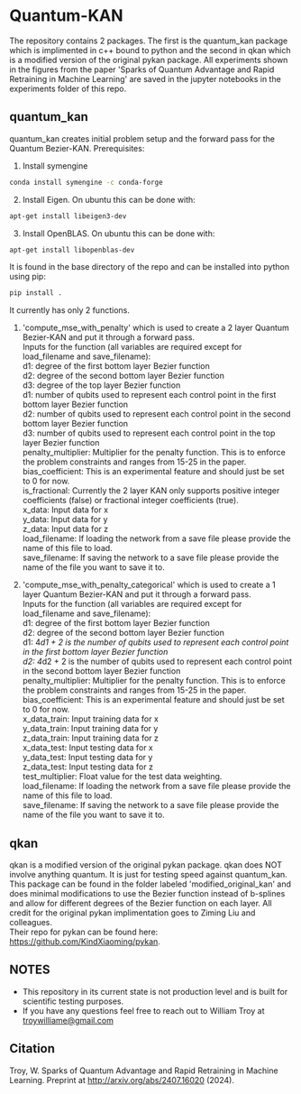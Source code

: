 # Quantum-KAN
The repository contains 2 packages. The first is the quantum_kan package which is implimented in c++ bound to python and the second in qkan which is a modified version of the original pykan package. All experiments shown in the figures from the paper 'Sparks of Quantum Advantage and Rapid Retraining in Machine Learning' are saved in the jupyter notebooks in the experiments folder of this repo.

## quantum_kan
quantum_kan creates initial problem setup and the forward pass for the Quantum Bezier-KAN. 
Prerequisites:  
1. Install symengine
```bash
conda install symengine -c conda-forge
```

2. Install Eigen. On ubuntu this can be done with:  
```bash
apt-get install libeigen3-dev
```

3. Install OpenBLAS. On ubuntu this can be done with:  
```bash
apt-get install libopenblas-dev
```

It is found in the base directory of the repo and can be installed into python using pip:
```bash
pip install .
```
It currently has only 2 functions. 
1. 'compute_mse_with_penalty' which is used to create a 2 layer Quantum Bezier-KAN and put it through a forward pass.  
Inputs for the function (all variables are required except for load_filename and save_filename):  
d1: degree of the first bottom layer Bezier function  
d2: degree of the second bottom layer Bezier function  
d3: degree of the top layer Bezier function  
d1: number of qubits used to represent each control point in the first bottom layer Bezier function  
d2: number of qubits used to represent each control point in the second bottom layer Bezier function  
d3: number of qubits used to represent each control point in the top layer Bezier function  
penalty_multiplier: Multiplier for the penalty function. This is to enforce the problem constraints and ranges from 15-25 in the paper.  
bias_coefficient: This is an experimental feature and should just be set to 0 for now.  
is_fractional: Currently the 2 layer KAN only supports positive integer coefficients (false) or fractional integer coefficients (true).  
x_data: Input data for x  
y_data: Input data for y  
z_data: Input data for z  
load_filename: If loading the network from a save file please provide the name of this file to load.  
save_filename: If saving the network to a save file please provide the name of the file you want to save it to.  

2. 'compute_mse_with_penalty_categorical' which is used to create a 1 layer Quantum Bezier-KAN and put it through a forward pass.  
Inputs for the function (all variables are required except for load_filename and save_filename):  
d1: degree of the first bottom layer Bezier function  
d2: degree of the second bottom layer Bezier function  
d1: 4*d1 + 2 is the number of qubits used to represent each control point in the first bottom layer Bezier function  
d2: 4*d2 + 2 is the number of qubits used to represent each control point in the second bottom layer Bezier function  
penalty_multiplier: Multiplier for the penalty function. This is to enforce the problem constraints and ranges from 15-25 in the paper.  
bias_coefficient: This is an experimental feature and should just be set to 0 for now.  
x_data_train: Input training data for x  
y_data_train: Input training data for y  
z_data_train: Input training data for z  
x_data_test: Input testing data for x  
y_data_test: Input testing data for y  
z_data_test: Input testing data for z  
test_multiplier: Float value for the test data weighting.  
load_filename: If loading the network from a save file please provide the name of this file to load.  
save_filename: If saving the network to a save file please provide the name of the file you want to save it to.  


## qkan
qkan is a modified version of the original pykan package. qkan does NOT involve anything quantum. It is just for testing speed against quantum_kan. 
This package can be found in the folder labeled 'modified_original_kan' and does minimal modifications to use the Bezier function instead of b-splines 
and allow for different degrees of the Bezier function on each layer. All credit for the original pykan implimentation goes to Ziming Liu and colleagues.  
Their repo for pykan can be found here: https://github.com/KindXiaoming/pykan.   

## NOTES
* This repository in its current state is not production level and is built for scientific testing purposes.
* If you have any questions feel free to reach out to William Troy at troywilliame@gmail.com

## Citation
Troy, W. Sparks of Quantum Advantage and Rapid Retraining in Machine Learning. Preprint at http://arxiv.org/abs/2407.16020 (2024).  
